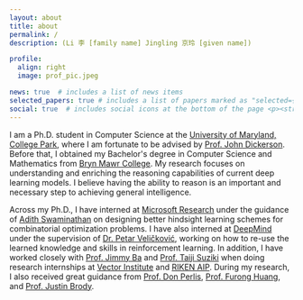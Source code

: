 ```yaml
---
layout: about
title: about
permalink: /
description: (Li 李 [family name] Jingling 京玲 [given name])

profile:
  align: right
  image: prof_pic.jpeg

news: true  # includes a list of news items
selected_papers: true # includes a list of papers marked as "selected={true}"
social: true  # includes social icons at the bottom of the page <p><strong>I am looking for internship opportunities for summer 2022. Here is my <a href="assets/pdf/latest.pdf">CV</a>. Let me know if you think I can be a good fit.</strong></p>
---
```


I am a Ph.D. student in Computer Science at the [University of Maryland, College Park](http://www.umd.edu), where I am fortunate to be advised by [Prof. John Dickerson](http://jpdickerson.com). 
Before that, I obtained my Bachelor's degree in Computer Science and Mathematics from [Bryn Mawr College](http://www.brynmawr.edu).
My research focuses on understanding and enriching the reasoning capabilities of current deep learning models. I believe having the ability to reason is an important and necessary step to achieving general intelligence.

Across my Ph.D., I have interned at [Microsoft Research](https://www.microsoft.com/en-us/research/about-microsoft-research/) under the guidance of [Adith Swaminathan](https://www.microsoft.com/en-us/research/people/adswamin/) on designing better hindsight learning schemes for combinatorial optimization problems. I have also interned at [DeepMind](http://deepmind.com) under the supervision of [Dr. Petar Veličković](https://petar-v.com), working on how to re-use the learned knowledge and skills in reinforcement learning. In addition, I have worked closely with [Prof. Jimmy Ba](http://jimmylba.github.io) and [Prof. Taiji Suziki](http://ibis.t.u-tokyo.ac.jp/suzuki) when doing research internships at [Vector Institute](http://vectorinstitute.ai) and [RIKEN AIP](http://aip.riken.jp). 
During my research, I also received great guidance from [Prof. Don Perlis](http://www.cs.umd.edu/users/perlis), [Prof. Furong Huang](http://furong-huang.com), and [Prof. Justin Brody](http://www.umiacs.umd.edu/people/jbrody).





